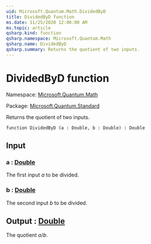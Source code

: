 ```yaml
---
uid: Microsoft.Quantum.Math.DividedByD
title: DividedByD function
ms.date: 11/25/2020 12:00:00 AM
ms.topic: article
qsharp.kind: function
qsharp.namespace: Microsoft.Quantum.Math
qsharp.name: DividedByD
qsharp.summary: Returns the quotient of two inputs.
---
```


# DividedByD function

Namespace: [Microsoft.Quantum.Math](xref:Microsoft.Quantum.Math)

Package: [Microsoft.Quantum.Standard](https://nuget.org/packages/Microsoft.Quantum.Standard)


Returns the quotient of two inputs.

```qsharp
function DividedByD (a : Double, b : Double) : Double
```


## Input

### a : [Double](xref:microsoft.quantum.user-guide.language.types)

The first input $a$ to be divided.


### b : [Double](xref:microsoft.quantum.user-guide.language.types)

The second input $b$ to be divided.



## Output : [Double](xref:microsoft.quantum.user-guide.language.types)

The quotient $a / b$.
